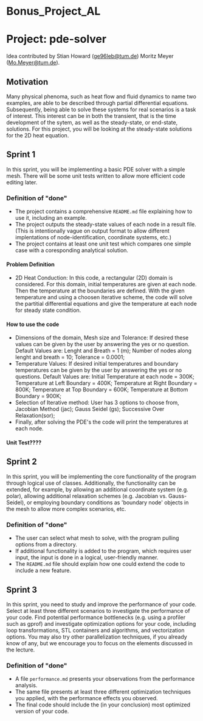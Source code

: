 # Bonus_Project_AL
# Project: pde-solver

Idea contributed by Stian Howard (ge96leb@tum.de) Moritz Meyer (Mo.Meyer@tum.de).

## Motivation

Many physical phenoma, such as heat flow and fluid dynamics to name two examples, are able to be described through partial differential equations. 
Subsequently, being able to solve these systems for real scenarios is a task of interest. 
This interest can be in both the transient, that is the time development of the sytem, as well as the steady-state, or end-state, solutions. 
For this project, you will be looking at the steady-state solutions for the 2D heat equation.

## Sprint 1

In this sprint, you will be implementing a basic PDE solver with a simple mesh. 
There will be some unit tests written to allow more efficient code editing later. 

### Definition of "done"

- The project contains a comprehensive `README.md` file explaining how to use it, including an example.
- The project outputs the steady-state values of each node in a result file. (This is intentionally vague on output format to allow different implentations of node-identification, coordinate systems, etc.)
- The project contains at least one unit test which compares one simple case with a coresponding analytical solution.

#### Problem Definition

- 2D Heat Conduction:
In this code, a rectangular (2D) domain is considered.
For this domain, initial temperatures are given at each node. Then the temperature at the boundaries are defined. 
With the given temperature and using a choosen iterative scheme, the code will solve the partitial differential equations and give the temperature at each node for steady state condition.

#### How to use the code

- Dimensions of the domain, Mesh size and Tolerance: If desired these values can be given by the user by answering the yes or no question. 
Default Values are: Lenght and Breath = 1 (m); Number of nodes along lenght and breath = 10; Tolerance = 0.0001;
- Temperature Values: If desired initial temperatures and boundary temperatures can be given by the user by answering the yes or no questions. 
Default Values are: Initial Temperature at each node = 300K; 
Temperature at Left Boundary = 400K;
Temperature at Right Boundary = 800K;
Temperature at Top Boundary = 600K;
Temperature at Bottom Boundary = 900K;
- Selection of Iterative method: User has 3 options to choose from, 
Jacobian Method (jac); 
Gauss Seidel (gs); 
Successive Over Relaxation(sor);
- Finally, after solving the PDE's the code will print the temperatures at each node.

#### Unit Test????

## Sprint 2

In this sprint, you will be implementing the core functionality of the program through logical use of classes. 
Additionally, the functionality can be extended, for example, by allowing an additional coordinate system (e.g. polar), allowing additional relaxation schemes (e.g. Jacobian vs. Gauss-Seidel), or employing boundary conditions as 'boundary node' objects in the mesh to allow more complex scenarios, etc. 

### Definition of "done"

- The user can select what mesh to solve, with the program pulling options from a directory.
- If additional functionality is added to the program, which requires user input, the input is done in a logical, user-friendly manner.
- The `README.md` file should explain how one could extend the code to include a new feature.

## Sprint 3

In this sprint, you need to study and improve the performance of your code.
Select at least three different scenarios to investigate the performance of your code.
Find potential performance bottlenecks (e.g. using a profiler such as gprof) and investigate optimization options for your code, including loop transformations, STL containers and algorithms, and vectorization options. You may also try other parallelization techniques, if you already know of any, but we encourage you to focus on the elements discussed in the lecture.

### Definition of "done"

- A file `performance.md` presents your observations from the performance analysis.
- The same file presents at least three different optimization techniques you applied, with the performance effects you observed.
- The final code should include the (in your conclusion) most optimized version of your code. 

